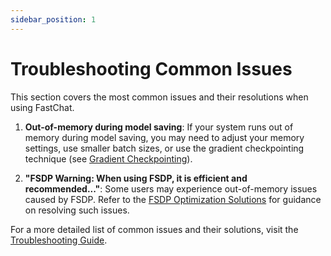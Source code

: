 ```yaml
---
sidebar_position: 1
---
```


# Troubleshooting Common Issues

This section covers the most common issues and their resolutions when using FastChat.

1. **Out-of-memory during model saving**: If your system runs out of memory during model saving, you may need to adjust your memory settings, use smaller batch sizes, or use the gradient checkpointing technique (see [Gradient Checkpointing](/docs/troubleshooting/gradient_checkpointing.md)).

2. **"FSDP Warning: When using FSDP, it is efficient and recommended..."**: Some users may experience out-of-memory issues caused by FSDP. Refer to the [FSDP Optimization Solutions](/docs/troubleshooting/fsdp_optimization.md) for guidance on resolving such issues.

For a more detailed list of common issues and their solutions, visit the [Troubleshooting Guide](/docs/troubleshooting/common_issues.md).
